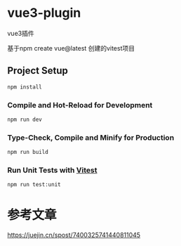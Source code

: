 # vue3-plugin
vue3插件 

基于npm create vue@latest 创建的vitest项目
 
## Project Setup

```sh
npm install
```

### Compile and Hot-Reload for Development

```sh
npm run dev
```

### Type-Check, Compile and Minify for Production

```sh
npm run build
```

### Run Unit Tests with [Vitest](https://vitest.dev/)

```sh
npm run test:unit
```

# 参考文章

https://juejin.cn/spost/7400325741440811045